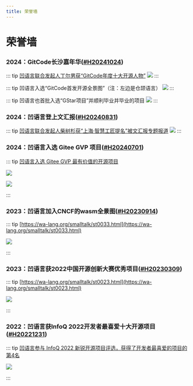 ```yaml
---
title: 荣誉墙
---
```


# 荣誉墙

<div id="H20241024"></div>

### 2024：GitCode长沙嘉年华([#H20241024](#H20241024))

::: tip [凹语言联合发起人丁尔男获“GitCode年度十大开源人物”](https://mp.weixin.qq.com/s/ErmxRS4u7bL--vsgC2ZPqw)
![](./2024-gitcode/ending.png)
:::

::: tip 凹语言入选“GitCode首发开源全景图”（注：左边是仓颉语言）
![](./2024-gitcode/landscape-wa.png)
:::

::: tip 凹语言也首批入选“GStar项目”并顺利毕业并毕业的项目
![](./2024-gitcode/gstar-wa.jpg)
:::

### 2024：凹语言登上文汇报([#H20240831](#H20240831))

::: tip [凹语言联合发起人柴树杉获“上海·智慧工匠提名”被文汇报专题报道](https://dzb.whb.cn/imgPath/2024-08-29/40829.pdf)
![](./2024-wenhuibao/st0058-01.png)
:::

### 2024：凹语言入选 Gitee GVP 项目([#H20240701](#H20240701))

::: tip [凹语言入选 Gitee GVP 最有价值的开源项目](https://wa-lang.org/smalltalk/st0043.html)

![](./2024-gitee/st0043-01.jpg)

![](./2024-gitee/st0043-03.png)

:::


### 2023：凹语言加入CNCF的wasm全景图([#H20230914](#H20230914))

::: tip [https://wa-lang.org/smalltalk/st0033.html](https://wa-lang.org/smalltalk/st0033.html)

![](./2023-cncf/st0033-01.png)

:::

### 2023：凹语言获2022中国开源创新大赛优秀项目([#H20230309](#H20230309))

::: tip [https://wa-lang.org/smalltalk/st0023.html](https://wa-lang.org/smalltalk/st0023.html)

![](./2023-bjos/st0025-01.png)

:::

### 2022：凹语言获InfoQ 2022开发者最喜爱十大开源项目([#H20221231](#H20221231))

::: tip [凹语言参与 InfoQ 2022 新锐开源项目评选，获得了开发者最喜爱的项目的第4名](https://wa-lang.org/smalltalk/st0017.html)

![](./2022-infoq/st0017-07.jpg)

:::

